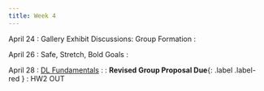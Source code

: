 ```yaml
---
title: Week 4 
---
```


April 24
: Gallery Exhibit Discussions: Group Formation
  : 


April 26
: Safe, Stretch, Bold Goals
  : 

April 28
: [DL Fundamentals](#)
  : 
   : **Revised Group Proposal Due**{: .label .label-red }
   : HW2 OUT
